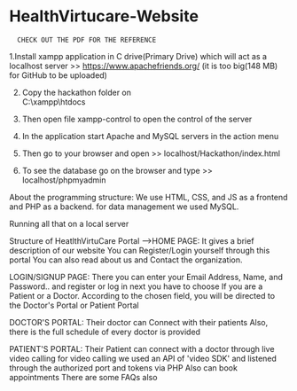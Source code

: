 # HealthVirtucare-Website
      CHECK OUT THE PDF FOR THE REFERENCE
1.Install xampp application in C drive(Primary Drive) which will act as a localhost server
                 >> https://www.apachefriends.org/
                  (it is too big(148 MB) for GitHub to be uploaded)

2. Copy the hackathon folder on    
                    C:\xampp\htdocs

3. Then open file xampp-control to open the control of the server

4. In the application start Apache and MySQL servers in the action menu

5. Then go to your browser and open >> localhost/Hackathon/index.html

6. To see the database go on the browser and type >> localhost/phpmyadmin

About the programming structure:
   We use HTML, CSS, and JS as a frontend and PHP as a backend.
for data management we used MySQL.

Running all that on a local server



Structure of HeatlthVirtuCare Portal
-->HOME PAGE:
        It gives a brief description of our website
        You can Register/Login yourself through this portal
        You can also read about us and Contact the organization.

LOGIN/SIGNUP PAGE:
          There you can enter your Email Address, Name, and Password.. and register or log in next you have to choose  If you are a Patient or a Doctor.
          According to the chosen field, you will be directed to the Doctor's Portal or Patient Portal

  DOCTOR'S PORTAL:
        Their doctor can Connect with their patients
        Also, there is the full schedule of every doctor is provided
        
  PATIENT'S PORTAL:
        Their Patient can connect with a doctor through live video calling
for video calling we used an API of  'video SDK' and listened through the authorized port and tokens via PHP 
        Also can book appointments
        There are some FAQs also
        

